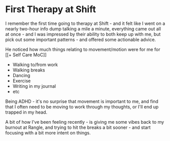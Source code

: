 # First Therapy at Shift

I remember the first time going to therapy at Shift - and it felt like I went on a nearly two-hour info dump talking a mile a minute, everything came out all at once - and I was impressed by their ability to both keep up with me, but pick out some important patterns - and offered some actionable advice. 

He noticed how much things relating to movement/motion were for me for [[+ Self Care MoC]]

- Walking to/from work
- Walking breaks
- Dancing
- Exercise
- Writing in my journal 
- etc 

Being ADHD - it's no surprise that movement is important to me, and find that I often need to be moving to work through my thoughts, or I'll end up trapped in my head. 

A bit of how I've been feeling recently - is giving me some vibes back to my burnout at Rangle, and trying to hit the breaks a bit sooner - and start focusing with a bit more intent on things.